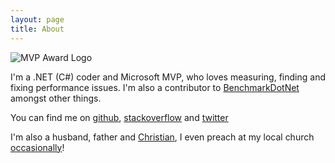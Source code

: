```yaml
---
layout: page
title: About
---
```


<img src="{{ base }}/images/speaking/MVP Award Logo - small.png" alt="MVP Award Logo"/>

<p class="message">
  I'm a .NET (C#) coder and Microsoft MVP, who loves measuring, finding and fixing performance issues. 
  I'm also a contributor to <a href="https://github.com/PerfDotNet/BenchmarkDotNet" target="_blank">BenchmarkDotNet</a> amongst other things.
</p>

You can find me on <a href="https://github.com/mattwarren/" target="_blank">github</a>, <a href="http://stackoverflow.com/users/4500/matt-warren" target="_blank">stackoverflow</a> and <a href="https://twitter.com/matthewwarren" target="_blank">twitter</a>

I'm also a husband, father and <a href="http://www.sloughbaptistchurch.org.uk/" target="_blank">Christian</a>, I even preach at my local church <a href="http://www.sloughbaptistchurch.org.uk/churchbuilder/medialib.php?q=%22Warren%22" target="_blank">occasionally</a>!